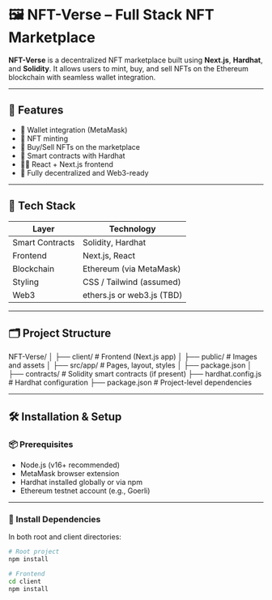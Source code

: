 # 🖼️ NFT-Verse – Full Stack NFT Marketplace

**NFT-Verse** is a decentralized NFT marketplace built using **Next.js**, **Hardhat**, and **Solidity**. It allows users to mint, buy, and sell NFTs on the Ethereum blockchain with seamless wallet integration.

---

## 🚀 Features

- 🔐 Wallet integration (MetaMask)
- 🎨 NFT minting
- 💸 Buy/Sell NFTs on the marketplace
- 🧠 Smart contracts with Hardhat
- 🧑‍💻 React + Next.js frontend
- 🎯 Fully decentralized and Web3-ready

---

## 🧱 Tech Stack

| Layer          | Technology      |
|----------------|-----------------|
| Smart Contracts| Solidity, Hardhat |
| Frontend       | Next.js, React   |
| Blockchain     | Ethereum (via MetaMask) |
| Styling        | CSS / Tailwind (assumed) |
| Web3           | ethers.js or web3.js (TBD) |

---

## 🗂 Project Structure

NFT-Verse/
│
  ├── client/ # Frontend (Next.js app)
│ ├── public/ # Images and assets
│ ├── src/app/ # Pages, layout, styles
│ ├── package.json
│
  ├── contracts/ # Solidity smart contracts (if present)
  ├── hardhat.config.js # Hardhat configuration
  ├── package.json # Project-level dependencies


---

## 🛠 Installation & Setup

### 📦 Prerequisites

- Node.js (v16+ recommended)
- MetaMask browser extension
- Hardhat installed globally or via npm
- Ethereum testnet account (e.g., Goerli)

---

### 🔧 Install Dependencies

In both root and client directories:

```bash
# Root project
npm install

# Frontend
cd client
npm install

